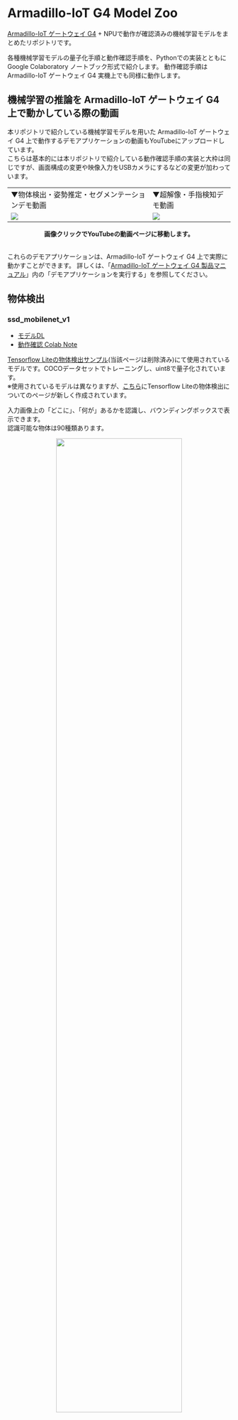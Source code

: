 # Armadillo-IoT G4 Model Zoo

[Armadillo-IoT ゲートウェイ G4](https://armadillo.atmark-techno.com/armadillo-iot-g4) + NPUで動作が確認済みの機械学習モデルをまとめたリポジトリです。

各種機械学習モデルの量子化手順と動作確認手順を、Pythonでの実装とともに Google Colaboratory ノートブック形式で紹介します。
動作確認手順は Armadillo-IoT ゲートウェイ G4 実機上でも同様に動作します。

## 機械学習の推論を Armadillo-IoT ゲートウェイ G4 上で動かしている際の動画

本リポジトリで紹介している機械学習モデルを用いた Armadillo-IoT ゲートウェイ G4 上で動作するデモアプリケーションの動画もYouTubeにアップロードしています。  
こちらは基本的には本リポジトリで紹介している動作確認手順の実装と大枠は同じですが、画面構成の変更や映像入力をUSBカメラにするなどの変更が加わっています。  

<table>
<tr>
<td>▼物体検出・姿勢推定・セグメンテーションデモ動画</td>
<td>▼超解像・手指検知デモ動画</td>
</tr>
<tr>
<td>
<a href="https://www.youtube.com/watch?v=gNu7BUy-BoI" >
<img src="https://user-images.githubusercontent.com/82640976/186608897-3be7f761-8e46-4673-a36f-f35dc60800d9.jpg">
</a>
</td>
<td>
<a href="https://www.youtube.com/watch?v=E9dYSni7pBc" >
<img src="https://user-images.githubusercontent.com/82640976/186611414-a236f32a-382c-4ac3-8659-f54e5ad899ef.jpg">
</a>
</td>
</tr>
</table>

<div align="center">
<b>画像クリックでYouTubeの動画ページに移動します。</b>
</div>
<br>

これらのデモアプリケーションは、Armadillo-IoT ゲートウェイ G4 上で実際に動かすことができます。
詳しくは、「[Armadillo-IoT ゲートウェイ G4 製品マニュアル](https://armadillo.atmark-techno.com/resources/documents/armadillo-iot-g4/manuals)」内の「デモアプリケーションを実行する」を参照してください。

## 物体検出

### ssd_mobilenet_v1

* [モデルDL](http://storage.googleapis.com/download.tensorflow.org/models/tflite/coco_ssd_mobilenet_v1_1.0_quant_2018_06_29.zip)
* [動作確認 Colab Note](https://colab.research.google.com/github/atmark-techno/armadillo-iot-g4_model_zoo/blob/main/GoogleColabNotebooks/ObjectDetection_OperationCheck.ipynb)

[Tensorflow Liteの物体検出サンプル](https://www.tensorflow.org/lite/models/object_detection/overview)(当該ページは削除済み)にて使用されているモデルです。COCOデータセットでトレーニングし、uint8で量子化されています。  
※使用されているモデルは異なりますが、[こちら](https://www.tensorflow.org/lite/examples/object_detection/overview?hl=ja)にTensorflow Liteの物体検出についてのページが新しく作成されています。

入力画像上の「どこに」、「何が」あるかを認識し、バウンディングボックスで表示できます。  
認識可能な物体は90種類あります。

<div align="center">
<img src="https://user-images.githubusercontent.com/82640976/186605942-a5514039-eb86-4753-a3e0-7bb673b38f77.png" width="75%">
</div>

## 骨格推定

### posenet

* [モデルDL](https://download.atmark-techno.com/armadillo-iot-g4/example/sample-models/posenet.tflite)
* [量子化 Colab Note](https://colab.research.google.com/github/atmark-techno/armadillo-iot-g4_model_zoo/blob/main/GoogleColabNotebooks/PoseEstimation_Quantize.ipynb)
* [動作確認 Colab Note](https://colab.research.google.com/github/atmark-techno/armadillo-iot-g4_model_zoo/blob/main/GoogleColabNotebooks/PoseEstimation_OperationCheck.ipynb)

[posenet-python](https://github.com/atomicbits/posenet-python)をベースにtfliteに変換、量子化したモデルです。

入力画像に写った人間の骨格(両目、鼻、両耳、両肩、両肘、両手首、両腰、両膝、両足首の計17点)を検知して表示します。  
最大10人の骨格を一度に推定できます。

<div align="center">
<img src="https://user-images.githubusercontent.com/82640976/186803220-de78f998-4f26-4bb9-987e-790a6f90e132.png" width="75%">
</div>

## セマンティックセグメンテーション

### MediaPipe_Meet_Segmentation

* [モデルDL](https://drive.google.com/uc?export=download&id=1pc1VbroTkMOJafcQNLouMVFou4Hahdhw)
* [動作確認 Colab Note](https://colab.research.google.com/github/atmark-techno/armadillo-iot-g4_model_zoo/blob/main/GoogleColabNotebooks/ImageSegmentation_OperationCheck.ipynb)

[PINTO0309](https://github.com/PINTO0309)様がtfliteに変換、量子化したモデルです。具体的な量子化手順などの詳細は[PINTO_model_zoo](https://github.com/PINTO0309/PINTO_model_zoo/tree/main/082_MediaPipe_Meet_Segmentation)を参照してください。

入力画像の各画素ごとに、そこに写っているものは何かを推定し、人間が写っている領域を赤く色付けします。  
Google Meetのバーチャル背景のために使用されているモデルをベースとしていおり、人間の領域を綺麗に推定するために、人間以外の付近の物を検出する場合もあります。

<div align="center">
<img src="https://user-images.githubusercontent.com/82640976/186804263-fd2e74bb-0c3c-4050-aa55-ae34722b9093.png" width="75%">
</div>

## 超解像

### ESRGAN

* [モデルDL](https://download.atmark-techno.com/armadillo-iot-g4/example/sample-models/super_resolution.tflite)
* [量子化 Colab Note](https://colab.research.google.com/github/atmark-techno/armadillo-iot-g4_model_zoo/blob/main/GoogleColabNotebooks/SuperResolution_Quantize.ipynb)
* [動作確認 Colab Note](https://colab.research.google.com/github/atmark-techno/armadillo-iot-g4_model_zoo/blob/main/GoogleColabNotebooks/SuperResolution_OperationCheck.ipynb)

[esrgan-tf2](https://tfhub.dev/captain-pool/lite-model/esrgan-tf2/1)をベースにtfliteに変換、量子化したモデルです。

50x50の解像度の画像を入力することで、200x200の解像度の画像を生成します。

<div align="center">
<img src="https://user-images.githubusercontent.com/82640976/186805749-b18984c6-8d15-461f-a5b4-872f13a1bb49.png" width="75%">
</div>

## 手指検知

### MediaPipe_Hands

* [モデルDL(手の領域検出)](https://drive.google.com/uc?export=download&id=1yjWyXsac5CbGWYuHWYhhnr_9cAwg3uNI)
* [モデルDL(手の骨格検知)](https://drive.google.com/uc?export=download&id=1E_eUtAqzZ1xsVtOzXSlnDDzlwLTvn2Zk)
* [動作確認 Colab Note](https://colab.research.google.com/github/atmark-techno/armadillo-iot-g4_model_zoo/blob/main/GoogleColabNotebooks/HandEstimation_OperationCheck.ipynb)

[PINTO0309](https://github.com/PINTO0309)様がtfliteに変換、量子化したモデルです。具体的な量子化手順などの詳細は[PINTO_model_zoo](https://github.com/PINTO0309/PINTO_model_zoo/tree/main/082_MediaPipe_Meet_Segmentation)を参照してください。  
モデルの詳細については、[MediaPipe Hands Model Card](https://mediapipe.page.link/blazepose-mc)を参照してください。

以下の流れで手指の検出を行ないます。

1. 入力画像から手の領域を検出
1. 検出した領域を入力画像として骨格推定
1. 推定結果を元の入力画像に描画

このデモの特徴としまして、機械学習モデルを2つ(手の領域検出、手の骨格推定)使用しています。  
Armadillo-IoT ゲートウェイ G4上でも複数モデルをロードして推論を行なうことができます。

<div align="center">
<img src="https://user-images.githubusercontent.com/82640976/186815999-9ec4d0a5-4f55-405b-9797-32de29467ca9.png" width="75%">
</div>

